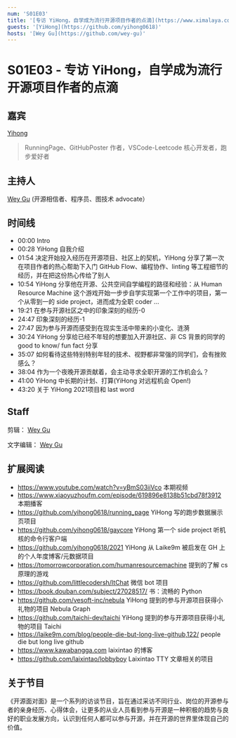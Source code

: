 ```yaml
---
num: 'S01E03'
title: '[专访 YiHong，自学成为流行开源项目作者的点滴](https://www.ximalaya.com/sound/474215643)'
guests: '[YiHong](https://github.com/yihong0618)'
hosts: '[Wey Gu](https://github.com/wey-gu)'
---
```


# S01E03 - 专访 YiHong，自学成为流行开源项目作者的点滴

## 嘉宾

[Yihong](https://github.com/yihong0618)

> RunningPage、GitHubPoster 作者，VSCode-Leetcode 核心开发者，跑步爱好者

## 主持人

[Wey Gu](https://github.com/wey-gu) (开源相信者、程序员、图技术 advocate）

## 时间线

- 00:00 Intro 
- 00:28 YiHong 自我介绍
- 01:54 决定开始投入经历在开源项目、社区上的契机，YiHong 分享了第一次在项目作者的热心帮助下入门 GitHub Flow、编程协作、linting 等工程细节的经历，并在把这份热心传给了别人
- 10:54 YiHong 分享他在开源、公共空间自学编程的路径和经验：从 Human Resource Machine 这个游戏开始一步步自学实现第一个工作中的项目，第一个从零到一的 side project，进而成为全职 coder ... 
- 19:21 在参与开源社区之中的印象深刻的经历-0
- 24:47 印象深刻的经历-1
- 27:47 因为参与开源而感受到在现实生活中带来的小变化、涟漪
- 30:24 YiHong 分享给已经不年轻的想要加入开源社区、非 CS 背景的同学的 good to know/ fun fact 分享
- 35:07 如何看待这些特别特别年轻的技术、视野都非常强的同学们，会有挫败感么？
- 38:04 作为一个夜晚开源贡献着，会主动寻求全职开源的工作机会么？
- 41:00 YiHong 中长期的计划、打算(YiHong 对远程机会 Open!)
- 43:20 关于 YiHong 2021项目和 last word

## Staff

剪辑： [Wey Gu](https://github.com/wey-gu)

文字编辑： [Wey Gu](https://github.com/wey-gu)

## 扩展阅读

- https://www.youtube.com/watch?v=yBmS03iiVco 本期视频
- https://www.xiaoyuzhoufm.com/episode/619896e8138b51cbd78f3912 本期播客
- https://github.com/yihong0618/running_page YiHong 写的跑步数据展示页项目
- https://github.com/yihong0618/gaycore YiHong 第一个 side project 听机核的命令行客户端
- https://github.com/yihong0618/2021 YiHong 从 Laike9m 被启发在 GH 上的个人年度博客/元数据项目
- https://tomorrowcorporation.com/humanresourcemachine 提到的了解 cs 原理的游戏
- https://github.com/littlecodersh/ItChat 微信 bot 项目
- https://book.douban.com/subject/27028517/ 书：流畅的 Python
- https://github.com/vesoft-inc/nebula YiHong 提到的参与开源项目获得小礼物的项目 Nebula Graph
- https://github.com/taichi-dev/taichi YiHong 提到的参与开源项目获得小礼物的项目 Taichi
- https://laike9m.com/blog/people-die-but-long-live-github,122/ people die but long live github
- https://www.kawabangga.com laixintao 的博客
- https://github.com/laixintao/lobbyboy Laixintao TTY 文章相关的项目

## 关于节目

《开源面对面》是一个系列的访谈节目，旨在通过采访不同行业、岗位的开源参与者的亲身经历、心得体会，让更多的从业人员看到参与开源是一种积极的趋势与良好的职业发展方向，认识到任何人都可以参与开源，并在开源的世界里体现自己的价值。
